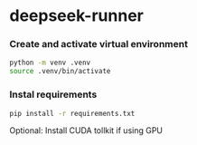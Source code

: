 # deepseek-runner

### Create and activate virtual environment

```Bash
python -m venv .venv
source .venv/bin/activate
```

### Instal requirements
```Bash
pip install -r requirements.txt
```

Optional: Install CUDA tollkit if using GPU